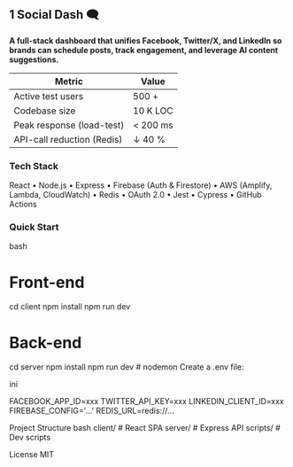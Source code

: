 ## 1  Social Dash 🗨️
**A full-stack dashboard that unifies Facebook, Twitter/X, and LinkedIn so brands can schedule posts, track engagement, and leverage AI content suggestions.**

| Metric | Value |
|--------|-------|
| Active test users          | 500 + |
| Codebase size              | 10 K LOC |
| Peak response (load-test)  | < 200 ms |
| API-call reduction (Redis) | ↓ 40 % |

### Tech Stack
React • Node.js • Express • Firebase (Auth & Firestore) • AWS (Amplify, Lambda, CloudWatch) • Redis • OAuth 2.0 • Jest • Cypress • GitHub Actions

### Quick Start
bash

# Front-end
cd client
npm install
npm run dev

# Back-end
cd server
npm install
npm run dev          # nodemon
Create a .env file:

ini

FACEBOOK_APP_ID=xxx
TWITTER_API_KEY=xxx
LINKEDIN_CLIENT_ID=xxx
FIREBASE_CONFIG='…'
REDIS_URL=redis://…

Project Structure
bash
client/   # React SPA
server/   # Express API
scripts/  # Dev scripts

License
MIT


